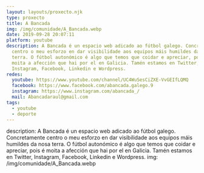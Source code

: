 ```yaml
---
layout: layouts/proxecto.njk
type: proxecto
title: A Bancada
img: /img/comunidade/A_Bancada.webp
date: 2019-09-28 20:07:11
platform: youtube
description: A Bancada é un espacio web adicado ao fútbol galego. Concretamente
  centro o meu esforzo en dar visibilidade aos equipos máis humildes da nosa
  terra. O fútbol autonómico é algo que temos que coidar e apreciar, pois é
  moita a afección que hai por el en Galicia. Tamén estamos en Twitter,
  Instagram, Facebook, Linkedin e Wordpress.
redes:
  youtube: https://www.youtube.com/channel/UC4WuSesCiZXE-VvGEIfLQMQ
  facebook: https://www.facebook.com/abancada.galego.9
  instagram: https://www.instagram.com/abancada_/
  mail: Abancadaraul@gmail.com
tags:
  - youtube
  - deporte
---
```

description: A Bancada é un espacio web adicado ao fútbol galego. Concretamente centro o meu esforzo en dar visibilidade aos equipos máis humildes da nosa terra. O fútbol autonómico é algo que temos que coidar e apreciar, pois é moita a afección que hai por el en Galicia. Tamén estamos en Twitter, Instagram, Facebook, Linkedin e Wordpress.
img: /img/comunidade/A_Bancada.webp
